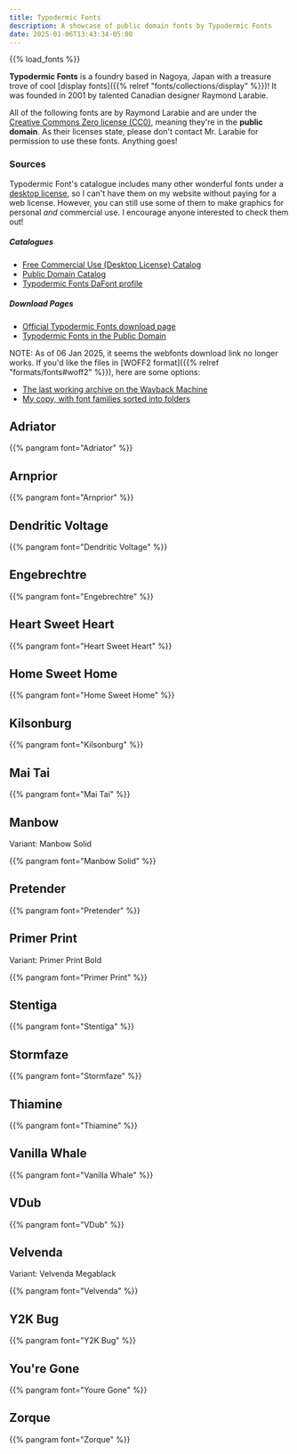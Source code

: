 ```yaml
---
title: Typodermic Fonts
description: A showcase of public domain fonts by Typodermic Fonts
date: 2025-01-06T13:43:34-05:00
---
```


{{% load_fonts %}}

**Typodermic Fonts** is a foundry based in Nagoya, Japan with a treasure trove of cool
[display fonts]({{% relref "fonts/collections/display" %}})!
It was founded in 2001 by talented Canadian designer Raymond Larabie.

All of the following fonts are by Raymond Larabie and are under the
[Creative Commons Zero license (CC0)](https://creativecommons.org/publicdomain/zero/1.0),
meaning they're in the **public domain**. As their licenses state, please don't
contact Mr. Larabie for permission to use these fonts. Anything goes!

### Sources

Typodermic Font's catalogue includes many other wonderful fonts under a
[desktop license](https://typodermicfonts.com/end-user-license-agreement),
so I can't have them on my website without paying for a web license. However, you can
still use some of them to make graphics for personal *and* commercial use. I encourage anyone
interested to check them out!

##### Catalogues

- [Free Commercial Use (Desktop License) Catalog](https://typodermicfonts.com/wp-content/uploads/2024/06/typodermic-free-fonts-2024a.pdf)
- [Public Domain Catalog](https://typodermicfonts.com/wp-content/uploads/2024/06/typodermic-public-domain-2024-04.pdf)
- [Typodermic Fonts DaFont profile](https://www.dafont.com/typodermic-fonts.d1705)

##### Download Pages

- [Official Typodermic Fonts download page](https://typodermicfonts.com/downloads)
- [Typodermic Fonts in the Public Domain](https://typodermicfonts.com/public-domain)

<span class="tertiary">NOTE</span>:
As of 06 Jan 2025, it seems the webfonts download link no longer works.
If you'd like the files in [WOFF2 format]({{% relref "formats/fonts#woff2" %}}),
here are some options:

- [The last working archive on the Wayback Machine](https://web.archive.org/web/20240911192441/https://typodermicfonts.com/public-domain)
- [My copy, with font families sorted into folders](https://github.com/mimvoid/neocities-site/blob/main/src/content/design/fonts/collections/typodermic/typodermic-public-domain-webfonts-2024-04.zip)

## Adriator

{{% pangram font="Adriator" %}}

## Arnprior

{{% pangram font="Arnprior" %}}

## Dendritic Voltage

{{% pangram font="Dendritic Voltage" %}}

## Engebrechtre

{{% pangram font="Engebrechtre" %}}

## Heart Sweet Heart

{{% pangram font="Heart Sweet Heart" %}}

## Home Sweet Home

{{% pangram font="Home Sweet Home" %}}

## Kilsonburg

{{% pangram font="Kilsonburg" %}}

## Mai Tai

{{% pangram font="Mai Tai" %}}

## Manbow

<span class="primary">Variant</span>: Manbow Solid

{{% pangram font="Manbow Solid" %}}

## Pretender

{{% pangram font="Pretender" %}}

## Primer Print

<span class="primary">Variant</span>: Primer Print Bold

{{% pangram font="Primer Print" %}}

## Stentiga

{{% pangram font="Stentiga" %}}

## Stormfaze

{{% pangram font="Stormfaze" %}}

## Thiamine

{{% pangram font="Thiamine" %}}

## Vanilla Whale

{{% pangram font="Vanilla Whale" %}}

## VDub

{{% pangram font="VDub" %}}

## Velvenda

<span class="primary">Variant</span>: Velvenda Megablack

{{% pangram font="Velvenda" %}}

## Y2K Bug

{{% pangram font="Y2K Bug" %}}

## You're Gone

{{% pangram font="Youre Gone" %}}

## Zorque

{{% pangram font="Zorque" %}}
